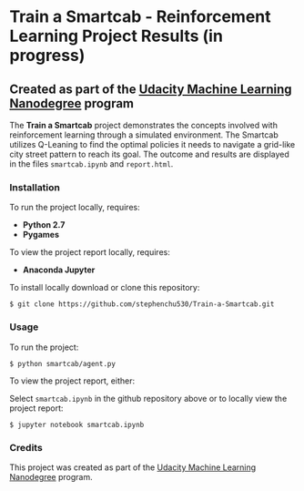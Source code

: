 # Train a Smartcab - Reinforcement Learning Project Results (in progress)
## Created as part of the [Udacity Machine Learning Nanodegree](https://www.udacity.com/course/machine-learning-engineer-nanodegree--nd009) program

The **Train a Smartcab** project demonstrates the concepts involved with reinforcement learning through a simulated environment. The Smartcab utilizes Q-Leaning to find the optimal policies it needs to navigate a grid-like city street pattern to reach its goal. The outcome and results are displayed in the files `smartcab.ipynb` and `report.html`.

### Installation

To run the project locally, requires:
- **Python 2.7**
- **Pygames**

To view the project report locally, requires:
- **Anaconda Jupyter**

To install locally download or clone this repository:

`$ git clone https://github.com/stephenchu530/Train-a-Smartcab.git`

### Usage

To run the project:

`$ python smartcab/agent.py`

To view the project report, either:

Select `smartcab.ipynb` in the github repository above or to locally view the project report:

`$ jupyter notebook smartcab.ipynb`

### Credits

This project was created as part of the [Udacity Machine Learning Nanodegree](https://www.udacity.com/course/machine-learning-engineer-nanodegree--nd009) program.
